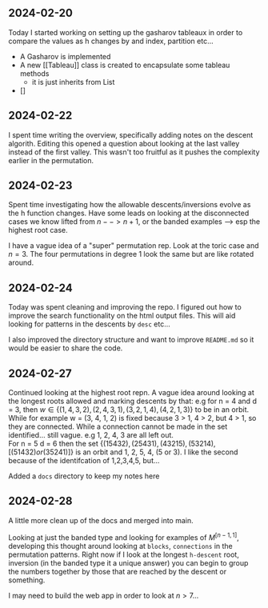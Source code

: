
## 2024-02-20

Today I started working on setting up the gasharov tableaux in order to compare the values as h changes by and index, partition etc...

* A Gasharov is implemented
* A new  [[Tableau]] class is created to encapsulate some tableau methods
	* it is just inherits from List
* []


## 2024-02-22

I spent time writing the overview, specifically adding notes on the descent algorith.  Editing this opened a question about looking at the last valley instead of the first valley.  This wasn't too fruitful as it pushes the complexity earlier in the permutation.  

## 2024-02-23

Spent time investigating how the allowable descents/inversions evolve as the h function changes.  Have some leads on looking at the disconnected cases we know lifted from $n --> n+1$, or the banded examples --> esp the highest root case.

I have a vague idea of a "super" permutation rep.  Look at the toric case and $n=3$. The four permutations in degree 1 look the same but are like rotated around.  

## 2024-02-24

Today was spent cleaning and improving the repo.  I figured out how to improve the search functionality on the html output files.  This will aid looking for patterns in the descents by `desc` etc...

I also improved the directory structure and want to improve `README.md` so it would be easier to share the code.  

## 2024-02-27

Continued looking at the highest root repn.  A vague idea around looking at the longest roots allowed and marking descents by that:  e.g for n = 4 and d = 3, then 
$w \in \{ (1, 4, 3, 2), (2, 4, 3, 1), (3, 2, 1, 4), (4,2, 1, 3)\}$ to be in an orbit.  While for example w = (3, 4, 1, 2) is fixed because 3 > 1, 4 > 2, but 4 > 1, so they are connected.  While a connection cannot be made in the set identified...  still vague.  e.g  1, 2, 4, 3 are all left out.  
For n = 5 d = 6 then the set $\{(15432), (25431), (43215), (53214), [(51432) or (35241)]\}$ is an orbit and 1, 2, 5, 4, (5 or 3).  I like the second because of the identifcation of 1,2,3,4,5, but...

Added a `docs` directory to keep my notes here

## 2024-02-28

A little more clean up of the docs and merged into main.

Looking at just the banded type and looking for examples of $M^[n-1, 1]$, developing this thought around looking at `blocks`, `connections` in the permutation patterns.  Right now if I look at the longest `h-descent` root, inversion (in the banded type it a unique answer) you can begin to group the numbers together by those that are reached by the descent or something.  

I may need to build the web app in order to look at $n > 7$...